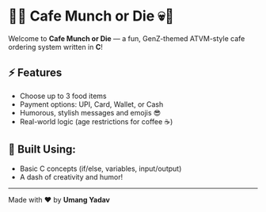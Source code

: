 # 🍕💀 Cafe Munch or Die 💀🍕

Welcome to **Cafe Munch or Die** — a fun, GenZ-themed ATVM-style cafe ordering system written in **C**!  

## ⚡ Features
- Choose up to 3 food items
- Payment options: UPI, Card, Wallet, or Cash
- Humorous, stylish messages and emojis 😎
- Real-world logic (age restrictions for coffee ☕)

## 🧠 Built Using:
- Basic C concepts (if/else, variables, input/output)
- A dash of creativity and humor!

---
Made with ❤️ by **Umang Yadav**

